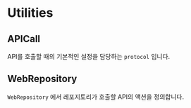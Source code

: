 # Utilities

## APICall

API를 호출할 때의 기본적인 설정을 담당하는 `protocol` 입니다.

## WebRepository

`WebRepository` 에서 레포지토리가 호출할 API의 액션을 정의합니다.
